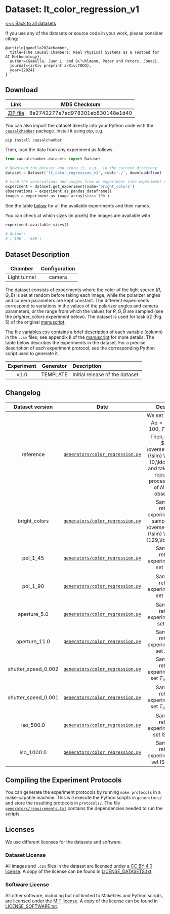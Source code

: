 # Dataset: lt\_color\_regression\_v1

[<<< Back to all datasets](http://causalchamber.org)

If you use any of the datasets or source code in your work, please consider citing:

```
@article{gamella2024chamber,
  title={The Causal Chambers: Real Physical Systems as a Testbed for AI Methodology},
  author={Gamella, Juan L. and B\"uhlmann, Peter and Peters, Jonas},
  journal={arXiv preprint arXiv:TODO},
  year={2024}
}
```

## Download

| Link     | MD5 Checksum                     |
|:--------:|:--------------------------------:|
| [ZIP file](TEMPLATE) | 8e2742277e7ad978301eb830148e1d40 |

You can also import the dataset directly into your Python code with the [`causalchamber`](https://pypi.org/project/causalchamber/) package. Install it using pip, e.g.

```
pip install causalchamber
```

Then, load the data from any experiment as follows.

```python
from causalchamber.datasets import Dataset

# Download the dataset and store it, e.g., in the current directory
dataset = Dataset('lt_color_regression_v1', root='./', download=True)

# Load the observations and images from an experiment (see experiment names below)
experiment = dataset.get_experiment(name='bright_colors')
observations = experiment.as_pandas_dataframe()
images = experiment.as_image_array(size='100')
```

See the table [below](#dataset-description) for all the available experiments and their names.

You can check at which sizes (in pixels) the images are available with

```python
experiment.available_sizes()

# Output:
# ['100', '500']
```

## Dataset Description

| Chamber      | Configuration |
|:------------:|:-------------:|
| Light tunnel | camera        |

The dataset consists of experiments where the color of the light source ($R,G,B$) is set at random before taking each image, while the polarizer angles and camera parameters are kept constant. The different experiments correspond to variations in the values of the polarizer angles and camera parameters, or the range from which the values for $R,G,B$ are sampled (see the *brighter\_colors* experiment below). The dataset is used for task b2 (Fig. 5) of the original [manuscript](XXXXX).

The file [variables.csv](variables.csv) contains a brief description of each variable (column) in the `.csv` files; see appendix II of the [manuscript](XXXXX) for more details. The table below describes the experiments in the dataset. For a precise description of each experiment protocol, see the corresponding Python script used to generate it.

| Experiment | Generator | Description |
|:----------------------:|:---------:|:------------|
| v1.0            | TEMPLATE | Initial release of the dataset. |

## Changelog

| Dataset version | Date       | Description                     |
|:---------------:|:----------:|:-------------------------------:|
| reference | [`generators/color_regression.py`](lt_color_regression_v1/generators/color_regression.py) | We set $\theta_1=\theta_2=0$, $\text{Ap}=1.8$, $\text{ISO}=100$, $T_\text{Im}=1/200$. Then, we sample $R, G, B \overset{\text{i.i.d.}}{\sim} \text{Unif}(\\{0,\ldots,128\\})$ and take an image, repeating the process for a total of $N=10000$ observations. |
| bright_colors | [`generators/color_regression.py`](lt_color_regression_v1/generators/color_regression.py) | Same as the reference experiment, but we sample $R, G, B \overset{\text{i.i.d.}}{\sim} \text{Unif}(\\{129,\ldots,255\\})$ |
| pol_1_45 | [`generators/color_regression.py`](lt_color_regression_v1/generators/color_regression.py) | Same as the reference experiment, but we set $\theta_1 = 45$. |
| pol_1_90 | [`generators/color_regression.py`](lt_color_regression_v1/generators/color_regression.py) | Same as the reference experiment, but we set $\theta_1 = 90$. |
| aperture_5.0 | [`generators/color_regression.py`](lt_color_regression_v1/generators/color_regression.py) | Same as the reference experiment, but we set $\text{Ap}=5$. |
| aperture_11.0 | [`generators/color_regression.py`](lt_color_regression_v1/generators/color_regression.py) | Same as the reference experiment, but we set $\text{Ap}=11$. |
| shutter_speed_0.002 | [`generators/color_regression.py`](lt_color_regression_v1/generators/color_regression.py) | Same as the reference experiment, but we set $T_\text{Im}=1/500$. |
| shutter_speed_0.001 | [`generators/color_regression.py`](lt_color_regression_v1/generators/color_regression.py) | Same as the reference experiment, but we set $T_\text{Im}=1/100$. |
| iso_500.0 | [`generators/color_regression.py`](lt_color_regression_v1/generators/color_regression.py) | Same as the reference experiment, but we set $\text{ISO}=500$. |
| iso_1000.0 | [`generators/color_regression.py`](lt_color_regression_v1/generators/color_regression.py) | Same as the reference experiment, but we set $\text{ISO}=1000$. |

## Compiling the Experiment Protocols

You can generate the experiment protocols by running `make protocols` in a make-capable machine. This will execute the Python scripts in `generators/` and store the resulting protocols in `protocols/`. The file [`generators/requirements.txt`](generators/requirements.txt) contains the dependencies needed to run the scripts.


## Licenses

We use different licenses for the datasets and software.

### Dataset License

All images and `.csv` files in the dataset are licensed under a [CC BY 4.0 license](https://creativecommons.org/licenses/by/4.0/). A copy of the license can be found in [LICENSE_DATASETS.txt](LICENSE_DATASETS.txt).

### Software License

All other software, including but not limited to Makefiles and Python scripts, are licensed under the [MIT license](https://opensource.org/license/mit/). A copy of the license can be found in [LICENSE_SOFTWARE.txt](LICENSE_SOFTWARE.txt).

